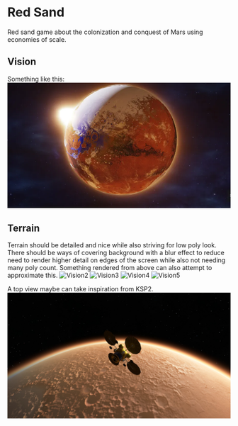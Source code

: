 # Red Sand
Red sand game about the colonization and conquest of Mars using economies of scale.

## Vision
Something like this:
![Vision](vision_sample.png)

## Terrain
Terrain should be detailed and nice while also striving for low poly look. There should be ways of covering background with a blur effect to reduce need to render higher detail on edges of the screen while also not needing many poly count. Something rendered from above can also attempt to approximate this.
![Vision2](vision_sample_2.png)
![Vision3](vision_sample_3.png)
![Vision4](vision_sample_4.png)
![Vision5](vision_sample_5.png)

A top view maybe can take inspiration from KSP2.
![Vision6](vision_sample_6.jpg)
